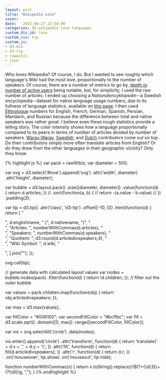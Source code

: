 ```yaml
---
layout: post
title: "Wikipedia Love"
cover:
date:   2015-08-27 23:58:00
categories: d3 wikipedia love languages
custom_div_id: love
custom_css: tip
custom_js:
- d3.min
- d3-tip
- rawwikis
- love
---
```

Who loves Wikipedia? Of course, I do. But I wanted to see roughly which language's Wiki had the most love, proportionally to the number of speakers. Of course, there are a number of metrics to go by, [depth or number of active users](https://meta.wikimedia.org/wiki/List_of_Wikipedias#Notes) being notable, but, for simplicity, I used the raw number of articles. I ended up choosing a *Nationalencyklopedin*--a Swedish encyclopedia--dataset for native language usage numbers, due to its fullness of language statistics, available on [this page](https://en.wikipedia.org/wiki/List_of_languages_by_number_of_native_speakers#Nationalencyklopedin). I then used [Ethnologue](https://en.wikipedia.org/wiki/List_of_languages_by_total_number_of_speakers#Ethnologue_.282013.2C_17th_edition.29) numbers for English, French, German, Spanish, Persian, Mandarin, and Russian because the difference between total and native speakers was rather great. I believe even these rough statistics provide a telling story. The color intensity shows how a language proportionally compared to its peers in terms of number of articles divided by number of speakers. [Waray-Waray](https://war.wikipedia.org/wiki/Syahan_nga_Pakli), [Swedish](https://sv.wikipedia.org/wiki/Portal:Huvudsida), and [Dutch](https://nl.wikipedia.org/wiki/Hoofdpagina) contributors come out on top. Do their contributors simply more often translate articles from English? Or do they draw from the other languages in their geographic vicinity? Only they know.

{% highlight js %}
var pack = rawWikis;
var diameter = 500;

var svg = d3.select('#love').append('svg')
.attr('width', diameter)
.attr('height', diameter);

var bubble = d3.layout.pack()
.size([diameter, diameter])
.value(function(d) { return d.articles; })
// .sort(function(a, b) {
// 	return -(a.value - b.value)
// })
.padding(3);

var tip = d3.tip()
.attr('class', 'd3-tip')
.offset([-10, 0])
.html(function(d) {
  return [
    "<p>",
    d.englishname,
    " (",
    d.nativename,
    ")",
    "</br>",
    "Articles: ",
    numberWithCommas(d.articles),
    "</br>",
    "Speakers: ",
    numberWithCommas(d.speakers),
    "</br>",
    "Quotient: ",
    d3.round(d.articledivspeakers,4),
    "</br>",
    "Wiki Symbol: ",
    d.wiki,
    "</p>",
  ].join("");
});

svg.call(tip);

// generate data with calculated layout values
var nodes = bubble.nodes(pack)
.filter(function(d) { return !d.children; }); // filter out the outer bubble

var values = pack.children.map(function(obj) {
  return obj.articledivspeakers;
});

var max = d3.max(values);

var fillColor = "#008100";
var secondFillColor = "#bcffbc";
var fill = d3.scale.sqrt()
.domain([0, max])
.range([secondFillColor, fillColor]);

var vis = svg.selectAll('circle')
.data(nodes);

vis.enter().append('circle')
.attr('transform', function(d) { return 'translate(' + d.x + ',' + d.y + ')'; })
.attr('fill', function(d) { return fill(d.articledivspeakers); })
.attr('r', function(d) { return d.r; })
.on('mouseover', tip.show)
.on('mouseout', tip.hide);

function numberWithCommas(x) {
  return x.toString().replace(/\B(?=(\d{3})+(?!\d))/g, ",");
}
{% endhighlight %}
